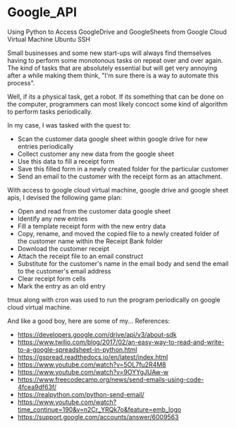# Google_API
Using Python to Access GoogleDrive and GoogleSheets from Google Cloud Virtual Machine Ubuntu SSH

Small businesses and some new start-ups will always find themselves having to perform some monotonous tasks on repeat over and over again. The kind of tasks that are absolutely essential but will get very annoying after a while making them think, "I'm sure there is a way to automate this process".

Well, if its a physical task, get a robot. If its something that can be done on the computer, programmers can most likely concoct some kind of algorithm to perform tasks periodically.

In my case, I was tasked with the quest to:

- Scan the customer data google sheet within google drive for new entries periodically
- Collect customer any new data from the google sheet
- Use this data to fill a receipt form
- Save this filled form in a newly created folder for the particular customer
- Send an email to the customer with the receipt form as an attachment.

With access to google cloud virtual machine, google drive and google sheet apis, I devised the following game plan:

- Open and read from the customer data google sheet
- Identify any new entries
- Fill a template receipt form with the new entry data
- Copy, rename, and moved the copied file to a newly created folder of the customer name within the Receipt Bank folder
- Download the customer receipt
- Attach the receipt file to an email construct
- Substitute for the customer's name in the email body and send the email to the customer's email address
- Clear receipt form cells
- Mark the entry as an old entry

tmux along with cron was used to run the program periodically on google cloud virtual machine.

And like a good boy, here are some of my...
References:
- https://developers.google.com/drive/api/v3/about-sdk
- https://www.twilio.com/blog/2017/02/an-easy-way-to-read-and-write-to-a-google-spreadsheet-in-python.html
- https://gspread.readthedocs.io/en/latest/index.html
- https://www.youtube.com/watch?v=5OL7fu2R4M8
- https://www.youtube.com/watch?v=9OYYgJUAw-w
- https://www.freecodecamp.org/news/send-emails-using-code-4fcea9df63f/
- https://realpython.com/python-send-email/
- https://www.youtube.com/watch?time_continue=190&v=n2Cr_YRQk7o&feature=emb_logo
- https://support.google.com/accounts/answer/6009563